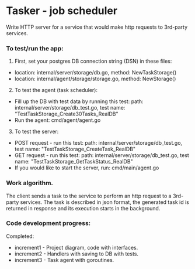 # Tasker - job scheduler

Write HTTP server for a service that would make http requests to 3rd-party services.

### To test/run the app:
1. First, set your postgres DB connection string (DSN) in these files:
- location: internal/server/storage/db.go, method: NewTaskStorage()
- location: internal/agent/storage/storage.go, method: NewStorage()

2. To test the agent (task scheduler):
- Fill up the DB with test data by running this test: path: internal/server/storage/db_test.go, test name: "TestTaskStorage_Create30Tasks_RealDB"
- Run the agent: cmd/agent/agent.go

3. To test the server:
- POST request - run this test: path: internal/server/storage/db_test.go, test name: "TestTaskStorage_CreateTask_RealDB"
- GET request - run this test: path: internal/server/storage/db_test.go, test name: "TestTaskStorage_GetTaskStatus_RealDB"
- If you would like to start the server, run: cmd/main/agent.go

### Work algorithm.
The client sends a task to the service to perform an http request to a 3rd-party services. The task is described in json format, the generated task id is returned in response and its execution starts in the background.

### Code development progress:

Completed:
- increment1 - Project diagram, code with interfaces.
- increment2 - Handlers with saving to DB with tests.
- increment3 - Task agent with goroutines.